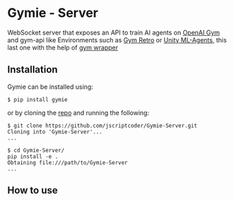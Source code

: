 # Gymie - Server

WebSocket server that exposes an API to train AI agents on [OpenAI Gym](https://gym.openai.com/) and gym-api like Environments such as [Gym Retro](https://openai.com/blog/gym-retro/) or [Unity ML-Agents](https://unity3d.com/machine-learning/), this last one with the help of [gym wrapper](https://github.com/Unity-Technologies/ml-agents/tree/master/gym-unity)

## Installation

Gymie can be installed using:

```
$ pip install gymie
```

or by cloning the [repo](https://github.com/jscriptcoder/Gymie-Server) and running the following:

```
$ git clone https://github.com/jscriptcoder/Gymie-Server.git
Cloning into 'Gymie-Server'...
...

$ cd Gymie-Server/
pip install -e .
Obtaining file:///path/to/Gymie-Server
...
```

## How to use

